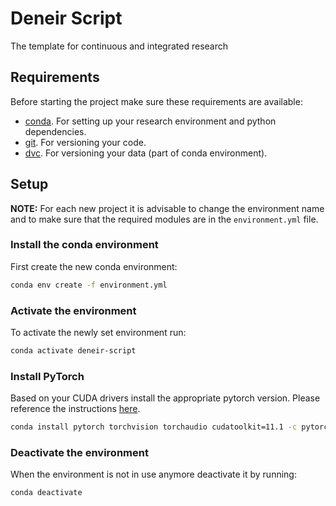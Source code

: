 # Deneir Script
The template for continuous and integrated research

## Requirements
Before starting the project make sure these requirements are available:
- [conda][conda]. For setting up your research environment and python dependencies.
- [git][git]. For versioning your code.
- [dvc][dvc]. For versioning your data (part of conda environment).

## Setup

**NOTE:** For each new project it is advisable to change the environment name 
and to make sure that the required modules are in the `environment.yml` file.

### Install the conda environment

First create the new conda environment:

```bash
conda env create -f environment.yml
```

### Activate the environment

To activate the newly set environment run:

```bash
conda activate deneir-script
```

### Install PyTorch

Based on your CUDA drivers install the appropriate pytorch version. Please
reference the instructions [here][pytorch].

```bash
conda install pytorch torchvision torchaudio cudatoolkit=11.1 -c pytorch -c nvidia
```


### Deactivate the environment
When the environment is not in use anymore deactivate it by running:

```bash
conda deactivate
```


[git]: https://git-scm.com/
[dvc]: https://dvc.org/
[conda]: https://docs.conda.io/en/latest/
[pytorch]: https://pytorch.org/
